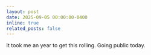 ```yaml
---
layout: post
date: 2025-09-05 00:00:00-0400
inline: true
related_posts: false
---
```


It took me an year to get this rolling. Going public today.
